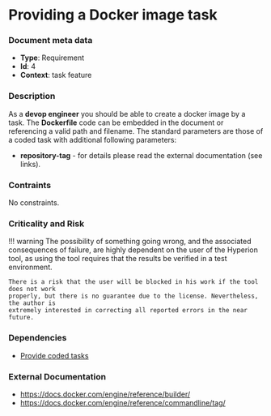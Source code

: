 # Providing a Docker image task

### Document meta data
 - **Type**: Requirement
 - **Id**: 4
 - **Context**: task feature

### Description

As a **devop engineer** you should be able to create a docker image by a task.
The **Dockerfile** code can be embedded in the document or referencing
a valid path and filename. The standard parameters are those of a coded task
with additional following parameters:

 - **repository-tag** - for details please read the external documentation (see links). 
   
### Contraints

No constraints.

### Criticality and Risk

!!! warning
    The possibility of something going wrong, and the associated consequences of failure,
    are highly dependent on the user of the Hyperion tool, as using the tool requires that
    the results be verified in a test environment.

    There is a risk that the user will be blocked in his work if the tool does not work
    properly, but there is no guarantee due to the license. Nevertheless, the author is
    extremely interested in correcting all reported errors in the near future.

### Dependencies

 - [Provide coded tasks](req-provide%20coded%20tasks.md)


### External Documentation

 - https://docs.docker.com/engine/reference/builder/
 - https://docs.docker.com/engine/reference/commandline/tag/
